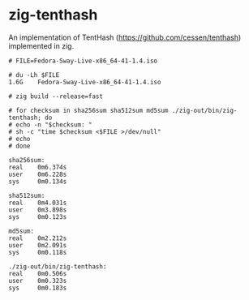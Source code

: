 # zig-tenthash

An implementation of TentHash (https://github.com/cessen/tenthash) implemented in zig.

```
# FILE=Fedora-Sway-Live-x86_64-41-1.4.iso

# du -Lh $FILE
1.6G    Fedora-Sway-Live-x86_64-41-1.4.iso

# zig build --release=fast

# for checksum in sha256sum sha512sum md5sum ./zig-out/bin/zig-tenthash; do
# echo -n "$checksum: "
# sh -c "time $checksum <$FILE >/dev/null"
# echo
# done

sha256sum: 
real    0m6.374s
user    0m6.228s
sys     0m0.134s

sha512sum: 
real    0m4.031s
user    0m3.898s
sys     0m0.123s

md5sum: 
real    0m2.212s
user    0m2.091s
sys     0m0.118s

./zig-out/bin/zig-tenthash: 
real    0m0.506s
user    0m0.323s
sys     0m0.183s
```
